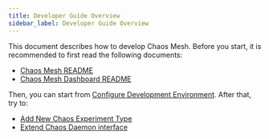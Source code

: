 ```yaml
---
title: Developer Guide Overview
sidebar_label: Developer Guide Overview
---
```


This document describes how to develop Chaos Mesh. Before you start, it is recommended to first read the following documents:

- [Chaos Mesh README](https://github.com/chaos-mesh/chaos-mesh/blob/master/README.md)
- [Chaos Mesh Dashboard README](https://github.com/chaos-mesh/chaos-mesh/blob/master/ui/README.md)

Then, you can start from [Configure Development Environment](configure-development-environment.md). After that, try to:

- [Add New Chaos Experiment Type](add-new-chaos-experiment-type.md)
- [Extend Chaos Daemon interface](extend-chaos-daemon-interface.md)
